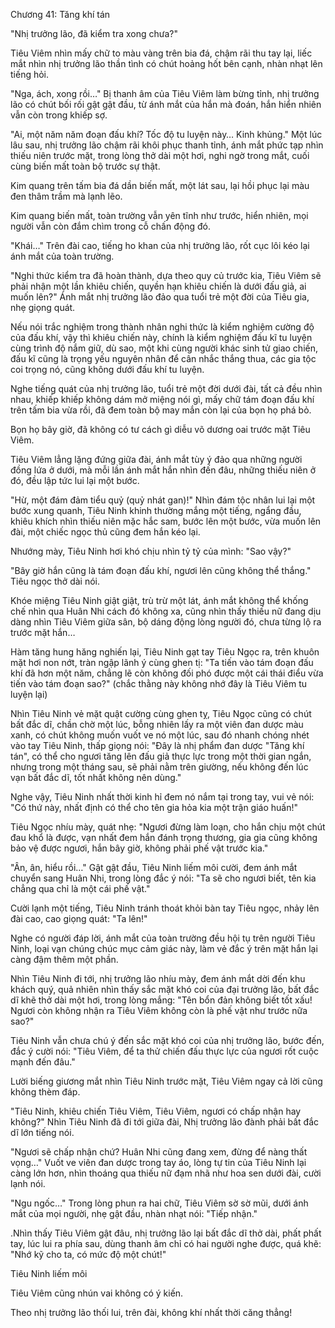 




Chương 41: Tăng khí tán


"Nhị trưởng lão, đã kiểm tra xong chưa?"

Tiêu Viêm nhìn mấy chữ to màu vàng trên bia đá, chậm rãi thu tay lại, liếc mắt nhìn nhị trưởng lão thần tình có chút hoảng hốt bên cạnh, nhàn nhạt lên tiếng hỏi.

"Nga, ách, xong rồi…" Bị thanh âm của Tiêu Viêm làm bừng tỉnh, nhị trưởng lão có chút bối rối gật gật đầu, từ ánh mắt của hắn mà đoán, hắn hiển nhiên vẫn còn trong khiếp sợ.

"Ai, một năm năm đoạn đấu khí? Tốc độ tu luyện này… Kinh khủng." Một lúc lâu sau, nhị trưởng lão chậm rãi khôi phục thanh tỉnh, ánh mắt phức tạp nhìn thiếu niên trước mặt, trong lòng thở dài một hơi, nghi ngờ trong mắt, cuối cùng biến mất toàn bộ trước sự thật.

Kim quang trên tấm bia đá dần biến mất, một lát sau, lại hồi phục lại màu đen thâm trầm mà lạnh lẽo.

Kim quang biến mất, toàn trường vẫn yên tĩnh như trước, hiển nhiên, mọi người vẫn còn đắm chìm trong cỗ chấn động đó.

"Khái…" Trên đài cao, tiếng ho khan của nhị trưởng lão, rốt cục lôi kéo lại ánh mắt của toàn trường.

"Nghi thức kiểm tra đã hoàn thành, dựa theo quy củ trước kia, Tiêu Viêm sẽ phải nhận một lần khiêu chiến, quyền hạn khiêu chiến là dưới đấu giả, ai muốn lên?" Ánh mắt nhị trưởng lão đảo qua tuổi trẻ một đời của Tiêu gia, nhẹ giọng quát.

Nếu nói trắc nghiệm trong thành nhân nghi thức là kiểm nghiệm cường độ của đấu khí, vậy thì khiêu chiến này, chính là kiểm nghiệm đấu kĩ tu luyện cùng trình độ nắm giữ, dù sao, một khi cùng người khác sinh tử giao chiến, đấu kĩ cũng là trọng yếu nguyên nhân để cân nhắc thắng thua, các gia tộc coi trọng nó, cũng không dưới đấu khí tu luyện.

Nghe tiếng quát của nhị trưởng lão, tuổi trẻ một đời dưới đài, tất cả đều nhìn nhau, khiếp khiếp không dám mở miệng nói gì, mấy chữ tám đoạn đấu khí trên tấm bia vừa rồi, đã đem toàn bộ may mắn còn lại của bọn họ phá bỏ.

Bọn họ bây giờ, đã không có tư cách gì diễu võ dương oai trước mặt Tiêu Viêm.

Tiêu Viêm lẳng lặng đứng giữa đài, ánh mắt tùy ý đảo qua những người đồng lứa ở dưới, mà mỗi lần ánh mắt hắn nhìn đến đâu, những thiếu niên ở đó, đều lập tức lui lại một bước.

"Hừ, một đám đảm tiểu quỷ (quỷ nhát gan)!" Nhìn đám tộc nhân lui lại một bước xung quanh, Tiêu Ninh khinh thường mắng một tiếng, ngẩng đầu, khiêu khích nhìn thiếu niên mặc hắc sam, bước lên một bước, vừa muốn lên đài, một chiếc ngọc thủ cũng đem hắn kéo lại.

Nhướng mày, Tiêu Ninh hơi khó chịu nhìn tỷ tỷ của mình: "Sao vậy?"

"Bây giờ hắn cũng là tám đoạn đấu khí, ngươi lên cũng không thể thắng." Tiêu ngọc thở dài nói.

Khóe miệng Tiêu Ninh giật giật, trù trừ một lát, ánh mắt không thể khống chế nhìn qua Huân Nhi cách đó không xa, cũng nhìn thấy thiếu nữ đang dịu dàng nhìn Tiêu Viêm giữa sân, bộ dáng động lòng người đó, chưa từng lộ ra trước mặt hắn…

Hàm tăng hung hăng nghiến lại, Tiêu Ninh gạt tay Tiêu Ngọc ra, trên khuôn mặt hơi non nớt, tràn ngập lãnh ý cùng ghen tị: "Ta tiến vào tám đoạn đấu khí đã hơn một năm, chẳng lẽ còn không đối phó được một cái thái điểu vừa tiến vào tám đoạn sao?" (chắc thằng này không nhớ đây là Tiêu Viêm tu luyện lại)

Nhìn Tiêu Ninh vẻ mặt quật cường cùng ghen tỵ, Tiêu Ngọc cũng có chút bất đắc dĩ, chần chờ một lúc, bỗng nhiên lấy ra một viên đan dược màu xanh, có chút không muốn vuốt ve nó một lúc, sau đó nhanh chóng nhét vào tay Tiêu Ninh, thấp giọng nói: "Đây là nhị phẩm đan dược "Tăng khí tán", có thể cho ngươi tăng lên đấu giả thực lực trong một thời gian ngắn, nhưng trong một tháng sau, sẽ phải nằm trên giường, nếu không đến lúc vạn bất đắc dĩ, tốt nhất không nên dùng."

Nghe vậy, Tiêu Ninh nhất thời kinh hỉ đem nó nắm tại trong tay, vui vẻ nói: "Có thứ này, nhất định có thể cho tên gia hỏa kia một trận giáo huấn!"

Tiêu Ngọc nhíu mày, quát nhẹ: "Ngươi đừng làm loạn, cho hắn chịu một chút đau khổ là được, vạn nhất đem hắn đánh trọng thương, gia gia cũng không bảo vệ được ngươi, hắn bây giờ, không phải phế vật trước kia."

"Ân, ân, hiểu rồi…" Gật gật đầu, Tiêu Ninh liếm môi cười, đem ánh mắt chuyển sang Huân Nhi, trong lòng đắc ý nói: "Ta sẽ cho ngươi biết, tên kia chẳng qua chỉ là một cái phế vật."

Cười lạnh một tiếng, Tiêu Ninh tránh thoát khỏi bàn tay Tiêu ngọc, nhảy lên đài cao, cao giọng quát: "Ta lên!"

Nghe có người đáp lời, ánh mắt của toàn trường đều hội tụ trên người Tiêu Ninh, loại vạn chúng chúc mục cảm giác này, làm vẻ đắc ý trên mặt hắn lại càng đậm thêm một phần.

Nhìn Tiêu Ninh đi tới, nhị trưởng lão nhíu mày, đem ánh mắt dời đến khu khách quý, quả nhiên nhìn thấy sắc mặt khó coi của đại trưởng lão, bất đắc dĩ khẽ thở dài một hơi, trong lòng mắng: "Tên bổn đản không biết tốt xấu! Ngươi còn không nhận ra Tiêu Viêm không còn là phế vật như trước nữa sao?"

Tiêu Ninh vẫn chưa chú ý đến sắc mặt khó coi của nhị trưởng lão, bước đến, đắc ý cười nói: "Tiêu Viêm, để ta thử chiến đấu thực lực của ngươi rốt cuộc mạnh đến đâu."

Lười biếng giương mắt nhìn Tiêu Ninh trước mặt, Tiêu Viêm ngay cả lời cũng không thèm đáp.

"Tiêu Ninh, khiêu chiến Tiêu Viêm, Tiêu Viêm, ngươi có chấp nhận hay không?" Nhìn Tiêu Ninh đã đi tới giữa đài, Nhị trưởng lão đành phải bất đắc dĩ lớn tiếng nói.

"Ngươi sẽ chấp nhận chứ? Huân Nhi cũng đang xem, đừng để nàng thất vọng…" Vuốt ve viên đan dược trong tay áo, lòng tự tin của Tiêu Ninh lại càng lớn hơn, nhìn thoáng qua thiếu nữ đạm nhã như hoa sen dưới đài, cười lạnh nói.

"Ngu ngốc…" Trong lòng phun ra hai chữ, Tiêu Viêm sờ sờ mũi, dưới ánh mắt của mọi người, nhẹ gật đầu, nhàn nhạt nói: "Tiếp nhận."

.Nhìn thấy Tiêu Viêm gật đâu, nhị trưởng lão lại bất đắc dĩ thở dài, phất phất tay, lúc lui ra phía sau, dùng thanh âm chỉ có hai người nghe được, quá khẽ: "Nhớ kỹ cho ta, có mức độ một chút!"

Tiêu Ninh liếm môi

Tiêu Viêm cũng nhún vai không có ý kiến.

Theo nhị trưởng lão thối lui, trên đài, không khí nhất thời căng thẳng!




